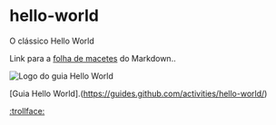 # hello-world
O clássico Hello  World 

Link para a [folha de macetes](https://github.com/adam-p/markdown-here/wiki/Markdown-Cheatsheet) do Markdown..

![Logo do guia Hello World](https://github.com/luius321103/hello-world/blob/eid%C3%A7%C3%B5es_no_readme/Hello-World-imagem.PNG  "Guia Hello World")


[Guia Hello World].(https://guides.github.com/activities/hello-world/)

[:trollface:](https://gist.github.com/rxaviers/7360908)
